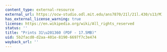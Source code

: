```yaml
---
content_type: external-resource
external_url: https://ocw-studio.odl.mit.edu/ans7870/21l/21l.430/s13/MIT21L_430S13_Goya_2.pdf
has_external_license_warning: true
license: https://en.wikipedia.org/wiki/All_rights_reserved
status: ''
title: "Prints 31\u201360 (PDF - 17.5MB)"
uid: 5b2facd0-d2aa-401e-8190-6697f7c3e474
wayback_url: ''
---
```

